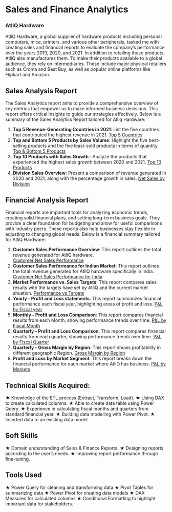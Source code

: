 # Sales and Finance Analytics

### AtliQ Hardware 
AtliQ Hardware, a global supplier of hardware products including personal computers, mice, printers, and various other peripherals, tasked me with creating sales and financial reports to evaluate the company’s performance over the years 2019, 2020, and 2021. In addition to retailing these products, AtliQ also manufactures them. To make their products available to a global audience, they rely on intermediaries. These include major physical retailers such as Croma and Best Buy, as well as popular online platforms like Flipkart and Amazon.

## Sales Analysis Report

The Sales Analytics report aims to provide a comprehensive overview of key metrics that empower us to make informed business decisions. This report offers critical insights to guide our strategies effectively. Below is a summary of the Sales Analytics Report tailored for Atliq Hardware:

1. **Top 5 Revenue-Generating Countries in 2021**: List the five countries that contributed the highest revenue in 2021.                          [Top 5 Countries](https://github.com/vipulkachave/AtliQ_Sales-and-Finance-Analytics-/blob/main/Top%205%20Countries.pdf) 
2. **Top and Bottom 5 Products by Sales Volume**: Highlight the five best-selling products and the five least-sold products in terms of                                                          quantity.                                                                                       [Top & Bottom 5 Products](https://github.com/vipulkachave/AtliQ_Sales-and-Finance-Analytics-/blob/main/Top%20%26%20Bottom%205%20products.pdf
)
3. **Top 10 Products with Sales Growth** : Analyze the products that experienced the highest sales growth between 2020 and 2021.                  [Top 10 Products](https://github.com/vipulkachave/AtliQ_Sales-and-Finance-Analytics-/blob/main/Top%2010%20products.pdf)
4. **Division Sales Overview**: Present a comparison of revenue generated in 2020 and 2021, along with the percentage growth in sales.            [Net Sales by Division](https://github.com/vipulkachave/AtliQ_Sales-and-Finance-Analytics-/blob/main/Division%20report.pdf
)


## Financial Analysis Report

Financial reports are important tools for analyzing economic trends, creating solid financial plans, and setting long-term business goals. They provide a clear foundation for budgeting and allow for useful comparisons with industry peers. These reports also help businesses stay flexible in adjusting to changing global needs. Below is a financial summary tailored for AtliQ Hardware:

1. **Customer Sales Performance Overview**: This report outlines the total revenue generated for AtliQ hardware.                               
   [Customer Net Sales Performance](https://github.com/vipulkachave/AtliQ_Sales-and-Finance-Analytics-/blob/main/Customer%20Net%20sales%20Performance.pdf)
2. **Customer Sales Performance for Indian Market**: This report outlines the total revenue generated for AtliQ hardware specifically in India.                                                                                                                                            [Customer Net Sales Performance for India](https://github.com/vipulkachave/AtliQ_Sales-and-Finance-Analytics-/blob/main/Customer%20Net%20sales%20Performance%20for%20India.pdf)
3. **Market Performance vs. Sales Targets**: This report compares sales results with the targets have set by AtliQ and the current market situation.                                                                                                                                        [Performance vs Targets](https://github.com/vipulkachave/AtliQ_Sales-and-Finance-Analytics-/blob/main/Market%20-%20Performance%20vs%20Target.pdf
)
4. **Yearly - Profit and Loss statements**: This report summarizes financial performance each fiscal year, highlighting areas of profit and loss.                                                                                                                                             [P&L by Fiscal year](https://github.com/vipulkachave/AtliQ_Sales-and-Finance-Analytics-/blob/main/P%26L%20by%20Fiscal%20year.pdf)
5. **Monthly - Profit and Loss Comparison**: This report compares financial results from each Month, showing performance trends over time.        [P&L by Fiscal Month](https://github.com/vipulkachave/AtliQ_Sales-and-Finance-Analytics-/blob/main/P%26L%20by%20Fiscal%20Month.pdf
)
6. **Quarterly - Profit and Loss Comparison**: This report compares financial results from each quarter, showing performance trends over time.    [P&L by Fiscal Quarter](https://github.com/vipulkachave/AtliQ_Sales-and-Finance-Analytics-/blob/main/P%26L%20by%20Fiscal%20Quarter.pdf
)
7. **Quarterly - Gross Margin by Region**: This report shows profitability in different geographic Region.                                        [Gross Margin by Region](https://github.com/vipulkachave/AtliQ_Sales-and-Finance-Analytics-/blob/main/GM%25%20by%20Subzone.pdf
)
8. **Profit and Loss by Market Segment**: This report breaks down the financial performance for each market where AtliQ has business.             [P&L by Markets](https://github.com/vipulkachave/AtliQ_Sales-and-Finance-Analytics-/blob/main/P%26L%20by%20Market.pdf
)

## Technical Skills Acquired:
★ Knowledge of the ETL process (Extract, Transform, Load).
★ Using DAX to create calculated columns.
★ Able to create date table using Power Query.
★ Experience in calculating fiscal months and quarters from standard financial year.
★ Building data modelling with Power Pivot.
★ Inserted data to an existing data model.

## Soft Skills
★ Domain understanding of Sales & Finance Reports.
★ Designing reports according to the user’s needs.
★ Improving report performance through fine-tuning.

## Tools Used
★ Power Query for cleaning and transforming data
★ Pivot Tables for summarizing data
★ Power Pivot for creating data models
★ DAX Measures for calculated columns
★ Conditional Formatting to highlight important data for stakeholders.

